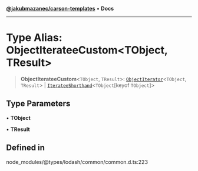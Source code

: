 [**@jakubmazanec/carson-templates**](../../../README.md) • **Docs**

---

# Type Alias: ObjectIterateeCustom\<TObject, TResult\>

> **ObjectIterateeCustom**\<`TObject`, `TResult`\>:
> [`ObjectIterator`](ObjectIterator.md)\<`TObject`, `TResult`\> \|
> [`IterateeShorthand`](IterateeShorthand.md)\<`TObject`\[keyof `TObject`\]\>

## Type Parameters

• **TObject**

• **TResult**

## Defined in

node_modules/@types/lodash/common/common.d.ts:223
